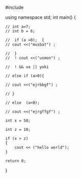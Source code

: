 
#include <iostream>

using namespace std;
int main()
{

    // int a=7;
    // int b = 6;

    //  if (a >0);  {
    // cout <<("musbat") ;

    //  }
    //  ! cout <<("usmon") ;

    //  ! && va || yoki

    // else if (a>0){

    // cout <<("ejrbbgf") ;

    // }

    // else  (a<0);

    // cout <<("ejrgffgf") ;

    int x = 50;

    int z = 10;

    if (x > z)
    {
        cout << ("hello world");
    }

    return 0;
}
